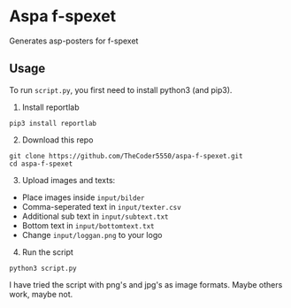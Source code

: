 # Aspa f-spexet
Generates asp-posters for f-spexet

## Usage
To run `script.py`, you first need to install python3 (and pip3).

1. Install reportlab
```
pip3 install reportlab
```

2. Download this repo
```
git clone https://github.com/TheCoder5550/aspa-f-spexet.git
cd aspa-f-spexet
```

3. Upload images and texts:
* Place images inside `input/bilder`
* Comma-seperated text in `input/texter.csv`
* Additional sub text in `input/subtext.txt`
* Bottom text in `input/bottomtext.txt`
* Change `input/loggan.png` to your logo

4. Run the script
```
python3 script.py
```

I have tried the script with png's and jpg's as image formats. Maybe others work, maybe not.